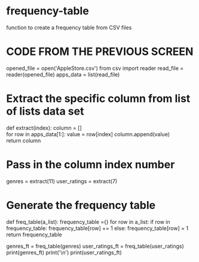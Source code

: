 # frequency-table
function to create a frequency table from CSV files

# CODE FROM THE PREVIOUS SCREEN
opened_file = open('AppleStore.csv')
from csv import reader
read_file = reader(opened_file)
apps_data = list(read_file)

# Extract the specific column from list of lists data set 
def extract(index):
    column = []    
    for row in apps_data[1:]:
        value = row[index]
        column.append(value)    
    return column

# Pass in the column index number 
genres = extract(11)
user_ratings = extract(7)

# Generate the frequency table
def freq_table(a_list):
    frequency_table ={}
    for row in a_list:
        if row in frequency_table:
            frequency_table[row] += 1
        else:
            frequency_table[row] = 1
    return frequency_table

genres_ft = freq_table(genres)
user_ratings_ft = freq_table(user_ratings)
print(genres_ft)
print('\n')
print(user_ratings_ft)
